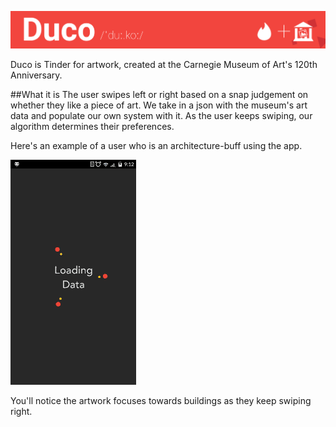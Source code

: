 ![Duco](https://github.com/devanshk/Duco/blob/master/Designs/readme_duco_thin.png?raw=true)

Duco is Tinder for artwork, created at the Carnegie Museum of Art's 120th Anniversary.

##What it is
The user swipes left or right based on a snap judgement on whether they like a piece of art. We take in a json with the museum's art data and populate our own system with it. As the user keeps swiping, our algorithm determines their preferences.

Here's an example of a user who is an architecture-buff using the app.

![ArchiSample](https://github.com/devanshk/Duco/blob/master/Designs/rec_1_convert.gif?raw=true)

You'll notice the artwork focuses towards buildings as they keep swiping right.
